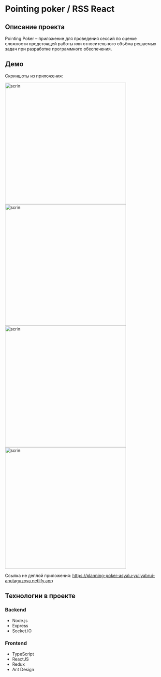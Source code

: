 # Pointing poker / RSS React
## Описание проекта
Pointing Poker – приложение для проведения сессий по оценке сложности предстоящей работы или относительного объёма решаемых задач при разработке программного обеспечения.
## Демо
Скриншоты из приложения:

<img src="https://user-images.githubusercontent.com/70220336/136802955-6ff7d40c-93c1-4711-8f2d-a0327a82fd81.png" alt="scrin" width="400"/> <img src="https://user-images.githubusercontent.com/70220336/136804418-98da52ac-9041-4448-a847-8b30f17c7ac8.png" alt="scrin" width="400"/> <img src="https://user-images.githubusercontent.com/70220336/136804731-da9a1252-cc43-48e6-bff4-c660dc0df4ea.png" alt="scrin" width="400"/> <img src="https://user-images.githubusercontent.com/70220336/136805055-51d3e33f-01fd-4161-b26a-eb73b61771a6.png" alt="scrin" width="400"/>

Ссылка не деплой приложения:
https://planning-poker-asyalu-yuliyabrui-anutaguzova.netlify.app
## Технологии в проекте
 ### Backend
 * Node.js
 * Express
 * Socket.IO
 ### Frontend
 * TypeScript
 * ReactJS
 * Redux
 * Ant Design
